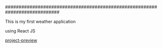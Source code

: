 ############################################################################

This is my first weather application

using React JS

[project-preview](https://weather-app-cs.herokuapp.com/)

